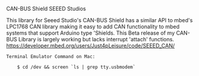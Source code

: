CAN-BUS Shield SEEED Studios

This library for Seeed Studio's CAN-BUS Shield has a similar API to mbed's LPC1768 CAN library making it easy to add CAN functionality to mbed systems that support Arduino type 'Shields. This Beta release of my CAN-BUS Library is largely working but lacks interrupt 'attach' functions.
	https://developer.mbed.org/users/Just4pLeisure/code/SEEED_CAN/


    Terminal Emulator Command on Mac:

        $ cd /dev && screen `ls | grep tty.usbmodem`
